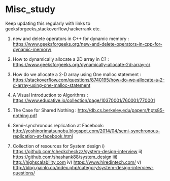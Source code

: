 # Misc_study
Keep updating this regularly with links to geeksforgeeks,stackoverflow,hackerrank etc.

1. new and delete operators in C++ for dynamic memory : https://www.geeksforgeeks.org/new-and-delete-operators-in-cpp-for-dynamic-memory/

2. How to dynamically allocate a 2D array in C? : https://www.geeksforgeeks.org/dynamically-allocate-2d-array-c/

3. How do we allocate a 2-D array using One malloc statement : https://stackoverflow.com/questions/8740195/how-do-we-allocate-a-2-d-array-using-one-malloc-statement

4. A Visual Introduction to Algorithms : https://www.educative.io/collection/page/10370001/760001/770001

5. The Case for Shared Nothing : http://db.cs.berkeley.edu/papers/hpts85-nothing.pdf

6. Semi-synchronous replication at Facebook: http://yoshinorimatsunobu.blogspot.com/2014/04/semi-synchronous-replication-at-facebook.html

7. Collection of resources for System design 
      i) https://github.com/checkcheckzz/system-design-interview
      ii) https://github.com/shashank88/system_design
      iii) http://highscalability.com
      iv) https://www.hiredintech.com/
      v) http://blog.gainlo.co/index.php/category/system-design-interview-questions/
                 
